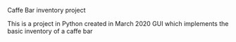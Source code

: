 Caffe Bar inventory project

This is a project in Python created in March 2020
GUI which implements the basic inventory of a caffe bar
